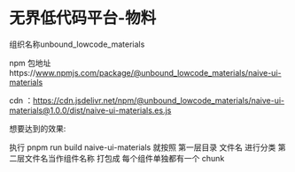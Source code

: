 # 无界低代码平台-物料

组织名称unbound_lowcode_materials

npm 包地址https://www.npmjs.com/package/@unbound_lowcode_materials/naive-ui-materials

cdn ：https://cdn.jsdelivr.net/npm/@unbound_lowcode_materials/naive-ui-materials@1.0.0/dist/naive-ui-materials.es.js

想要达到的效果:

执行 pnpm run build naive-ui-materials 就按照 第一层目录 文件名 进行分类 第二层文件名当作组件名称 打包成 每个组件单独都有一个 chunk
